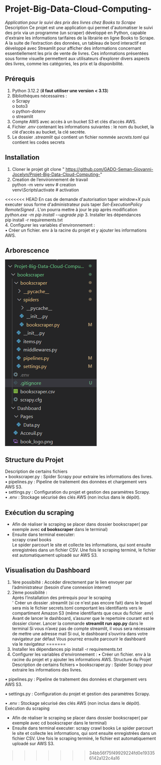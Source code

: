 # Projet-Big-Data-Cloud-Computing-
*Application pour le suivi des prix des livres chez Books to Scrape*
Description
Ce projet est une application qui permet d'automatiser le suivi des prix via un programme (un scraper) développé en Python, capable d'extraire les informations tarifaires de la librairie en ligne Books to Scrape.  
A la suite de l’extraction des données, un tableau de bord interactif est développé avec Streamlit pour afficher des informations concernant essentiellement les prix de vente de livres. Ces informations présentées sous forme visuelle permettent aux utilisateurs d’explorer divers aspects des livres, comme les catégories, les prix et la disponibilité.  
## Prérequis
1.	Python 3.12.2 (**il faut utiliser une version < 3.13**)
2.	Bibliothèques nécessaires :  
o	Scrapy  
o	boto3  
o	python-dotenv  
o	streamlit  
3.	Compte AWS avec accès à un bucket S3 et clés d’accès AWS.
4.	Fichier *.env* contenant les informations suivantes : le nom du bucket, la clé d’accès au bucket, la clé secrète.
5.  Le dossier *.streamlit* qui contient un fichier nommée *secrets.toml* qui contient les codes secrets
## Installation
1. Cloner le projet
git clone " https://github.com/GADO-Seman-Giovanni-Jocelyn/Projet-Big-Data-Cloud-Computing-"
2. Creation de l’environnement de travail  
python -m venv venv # creation  
venv\Scripts\activate # activation   

<<<<<<< HEAD
En cas de demande d'autorisation taper *window+X* puis executer sous forme d'administrateur puis taper *Set-ExecutionPolicy RemoteSigned* . L'on pourra mettre à jour le pip après modification *python.exe -m pip install --upgrade pip*
3. Installer les dépendances  
pip install -r requirements.txt  
4. Configurer les variables d'environnement :  
•	Créer un fichier. env à la racine du projet et y ajouter les informations AWS.  
## Arborescence 
![Architecture du Projet](Images/arborescence.PNG)
## Structure du Projet
Description de certains fichiers  
•	bookscraper.py : Spider Scrapy pour extraire les informations des livres.  
•	pipelines.py : Pipeline de traitement des données et chargement vers AWS S3.  
•	settings.py : Configuration du projet et gestion des paramètres Scrapy.  
•	.env : Stockage sécurisé des clés AWS (non inclus dans le dépôt).  
## Exécution du scraping
-	Afin de réaliser le scraping se placer dans dossier bookscraper( par exemple avec **cd bookscraper** dans le terminal)  
-	Ensuite dans terminal executer:   
scrapy crawl books  
Le spider parcourt le site et collecte les informations, qui sont ensuite enregistrées dans un fichier CSV. Une fois le scraping terminé, le fichier est automatiquement uploadé sur AWS S3.  
## Visualisation du Dashboard
1. 1ère possibilté : Accéder directement par le lien envoyer par l’administrateur (besoin d’une connexion internet)
2. 2ème possibilité :  
Après l’installation des prérequis pour le scraping  
' Créer un dossier .streamlit (si ce n'est pas encore fait) dans le lequel sera mis le fichier secrets.toml comportant les identifiants vers le compartiment Amazon S3 (même identifiants que ceux du fichier .env)
Avant de lancer le dashboard, s’assurer que le repertoire courant est le dossier cloner.
Lancer la commande **streamlit run app.py** dans le terminal 
Si vous n’avez pas de compte streamlit, il vous sera nécessaire de mettre une adresse mail
Si oui, le dashboard s’ouvrira dans votre navigateur par défaut
Vous pourrez ensuite parcourir le dashboard via le navigateur
=======
3. Installer les dépendances
pip install -r requirements.txt
4. Configurer les variables d'environnement :
•	Créer un fichier. env à la racine du projet et y ajouter les informations AWS.
Structure du Projet
Description de certains fichiers
•	bookscraper.py : Spider Scrapy pour extraire les informations des livres.

•	pipelines.py : Pipeline de traitement des données et chargement vers AWS S3.

•	settings.py : Configuration du projet et gestion des paramètres Scrapy.

•	.env : Stockage sécurisé des clés AWS (non inclus dans le dépôt).
Exécution du scraping
-	Afin de réaliser le scraping se placer dans dossier bookscraper( par exemple avec cd bookscraper dans le terminal)
-	Ensuite dans terminal executer: 
scrapy crawl books
Le spider parcourt le site et collecte les informations, qui sont ensuite enregistrées dans un fichier CSV. Une fois le scraping terminé, le fichier est automatiquement uploadé sur AWS S3.
>>>>>>> 34bb56f75f49929224fd0e193356142a122c4a16



